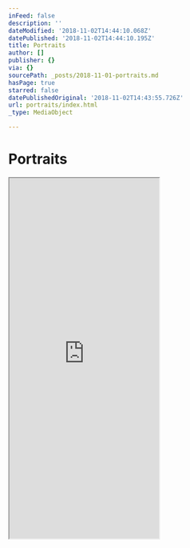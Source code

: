 ```yaml
---
inFeed: false
description: ''
dateModified: '2018-11-02T14:44:10.068Z'
datePublished: '2018-11-02T14:44:10.195Z'
title: Portraits
author: []
publisher: {}
via: {}
sourcePath: _posts/2018-11-01-portraits.md
hasPage: true
starred: false
datePublishedOriginal: '2018-11-02T14:43:55.726Z'
url: portraits/index.html
_type: MediaObject

---
```

# Portraits

<iframe src="https://the-grid.github.io/ed-userhtml/?g=eJy1mNtu2zgQhq-Tp2BZFNi9kFmnhySOLKCNsyiKXTSAFyh6JdASbdGRSJWk4vUj9Tn2xXaos0-1jXIRIAY5Q843Q4Z_xv6LyZf7v789PqDEZGlw6TcfjMbB5YVvuElZMKEC_VUoRdfoUSqjKDfaJ5UNnDJmKKw3uce-F_x5jCMpDBPGM-ucYVSPxtiwfwyxAe5QlFClmRkXZu7dYETabQTN2Bg3URBVBs3WaFKH720WyZjF1vaY8DTlOfosE6GlqDaD7V54Hpoau8Gnhw8TpFlkuBTI8wJU2mgcIyORSRiq0kVyjtayUCinC2b9YJOUiyekWDrG2qxTphPGDEY2rzqdSGuMEsXmY8zEggs2JKXnoDSUeelI8dz0Fy3pM61mMdIq6pYuvxdMrQdLjQOfVB5BncqDiHcSubz0SXVS_kzGa1RGHuMZjZ4WShYi9iKZSjV6GV_bn7uMKogzooWReLtIH79Mvv28SDbE3iLF_BnxeIxXcqVTHjPl2VOikJEa4sYhSqnW4KNDnsFSm2EBN-3C1jjwebaoKmGvkR4RklenuqwOdSDVYlA8kZiKrLwIQEzy5ioSKmLFVqGA2oZGhpGSWmu4nlESagPGwTJfYERTuDYfSldkXW1i99bVq3xR6Quna-_1SZ5N0sPwNSZwYpCJo4QMf6KhFGFU6AQORPczsDYEh3Rf2zriXUtHOHRLOGdqUegQyhBqCStZj_CP0obAhqalrSXcY-kIr9wSLuEl6dftsx23JPWoi_7GdXQRXm1EF__-QL9d_d4jaGc6irfOKbYZNuP3Y79zGzulhaK96H_acRu9HnXR37uNrlk6b0Y9iClMe818C7M120FdO4aCP0rK-8_RtJrpSJpxx3CzzUBrvfkpAv5V1hX49kCrh73l_ArWPuRtCUldFmslM_gbkvNQFzP73kb9J-arNVotmjbGDm2PqfcM9l5qn4AC-QTUaVekZkWaMmNVqjJftGV_eYZCBL7OqfjVShgpU8NzxzpHgiH8j1HiwcEdyHBHUVxndJbQkeDqKPKuxDhGPk_5SPDmKHKlRY4x98sfCd6egNMIk3OkQ5pIgnenYf0PSDsCSYL3R2Eq-XIMs18xSXB9FGdTwBxjnSSlJLg5TlmLm2u-g6pKgtujUKWSOSba0s4yBDy3r4_D7GqXa7QzVRWwN2Wi0sv696Zmti1t1YbmUnPbTY7oTMu0MOwuZXMz8m5vX-GT_4ux3b1GoA5GZiii0NXCdYQ-VT3ziFki-xVAvRbViw9Iuk5oLFe4U_zy8-K8Dr3tcXea9DM2qSYPtvnbrbht88vm27b75fcz_wHiPiPR" height="720" style=""></iframe>